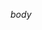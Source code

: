 $body$

[MSC]: /theory/msc.html
[Constitution]: /theory/constitution.html
[Proving MU Viability]: /theory/proving-mu-viability.html
[A Millennial Utopia]: /theory/a-millennial-utopia.html
[Selected Principles]: /theory/selected-principles.html
[Work Ethic]: /theory/selected-principles.html#work-ethic
[Transition]: /theory/transition.html
[Managing Shared Resources]: /theory/managing-shared-resources.html
[Utopian Capital]: /theory/utopian-capital.html
[Implementation Ideas]: /theory/implementation-ideas.html
[Marketing Ideas]: /theory/marketing-ideas.html
